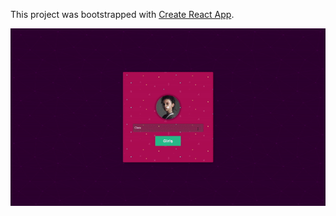 This project was bootstrapped with [Create React App](https://github.com/facebookincubator/create-react-app).

![](https://github.com/muslumsezgin/CoseanChat-web/blob/master/public/t.gif)
